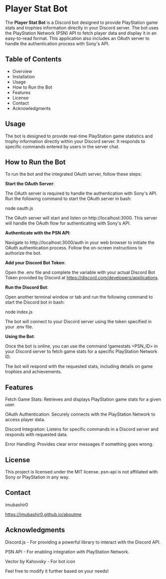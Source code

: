 # Player Stat Bot

The **Player Stat Bot** is a Discord bot designed to provide PlayStation game stats and trophies information directly in your Discord server. The bot uses the PlayStation Network (PSN) API to fetch player data and display it in an easy-to-read format. This application also includes an OAuth server to handle the authentication process with Sony's API.

## Table of Contents

- Overview
- Installation
- Usage
- How to Run the Bot
- Features
- License
- Contact
- Acknowledgments

## Usage

The bot is designed to provide real-time PlayStation game statistics and trophy information directly within your Discord server. It responds to specific commands entered by users in the server chat.

## How to Run the Bot

To run the bot and the integrated OAuth server, follow these steps:

**Start the OAuth Server**:

The OAuth server is required to handle the authentication with Sony's API.
Run the following command to start the OAuth server in bash:

node oauth.js

The OAuth server will start and listen on http://localhost:3000. This server will handle the OAuth flow for authenticating with Sony's API.

**Authenticate with the PSN API**:

Navigate to http://localhost:3000/auth in your web browser to initiate the OAuth authentication process. Follow the on-screen instructions to authorize the bot.

**Add your Discord Bot Token**:

Open the .env file and complete the variable with your actual Discord Bot Token provided by Discord at https://discord.com/developers/applications.

**Run the Discord Bot**:

Open another terminal window or tab and run the following command to start the Discord bot in bash:

node index.js

The bot will connect to your Discord server using the token specified in your .env file.

**Using the Bot**:

Once the bot is online, you can use the command !gamestats <PSN_ID> in your Discord server to fetch game stats for a specific PlayStation Network ID.

The bot will respond with the requested stats, including details on game trophies and achievements.

## Features

Fetch Game Stats: Retrieves and displays PlayStation game stats for a given user.

OAuth Authentication: Securely connects with the PlayStation Network to access player data.

Discord Integration: Listens for specific commands in a Discord server and responds with requested data.

Error Handling: Provides clear error messages if something goes wrong.


## License

This project is licensed under the MIT license. psn-api is not affiliated with Sony or PlayStation in any way.

## Contact

imubashir0

https://imubashir0.github.io/aboutme

## Acknowledgments

Discord.js - For providing a powerful library to interact with the Discord API.

PSN API - For enabling integration with PlayStation Network.

Vector by Kahovsky - For bot icon

Feel free to modify it further based on your needs!
